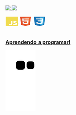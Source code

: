 <div>
  <a href="https://github.com/renatorasilva">
  <img height="180em" src="https://github-readme-stats.vercel.app/api?username=renatorasilva&show_icons=true&theme=tokyonight&include_all_commits=true&count_private=true"/>
  <img height="180em" src="https://github-readme-stats.vercel.app/api/top-langs/?username=renatorasilva&layout=compact&langs_count=6&theme=tokyonight"/>
</div>
<div style="display: inline_block"><br>
  <img align="center" alt="Js" height="30" width="40" src="https://raw.githubusercontent.com/devicons/devicon/master/icons/javascript/javascript-plain.svg">
  <img align="center" alt="HTML" height="30" width="40" src="https://raw.githubusercontent.com/devicons/devicon/master/icons/html5/html5-original.svg">
  <img align="center" alt="CSS" height="30" width="40" src="https://raw.githubusercontent.com/devicons/devicon/master/icons/css3/css3-original.svg">
</div>
 
 <br>
 
  ### Aprendendo a programar!
 
<div> 
   
  ![Snake animation](https://github.com/renatorasilva/renatorasilva/blob/output/github-contribution-grid-snake.svg)

</div>

